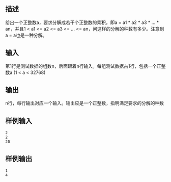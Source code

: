 ## 描述


给出一个正整数a，要求分解成若干个正整数的乘积，即a = a1 * a2 * a3 * ... * an，并且1 < a1 <= a2 <= a3 <= ... <= an，问这样的分解的种数有多少。注意到a = a也是一种分解。

## 输入


第1行是测试数据的组数n，后面跟着n行输入。每组测试数据占1行，包括一个正整数a (1 < a < 32768)

## 输出


n行，每行输出对应一个输入。输出应是一个正整数，指明满足要求的分解的种数

## 样例输入


```
2
2
20

```


## 样例输出


```
1
4

```


